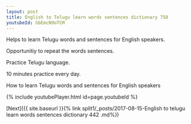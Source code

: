 ```yaml
---
layout: post
title: English to Telugu learn words sentences dictionary 758 
youtubeId: GbEmcN9oTCM
---
```

 
 
Helps to learn Telugu words and sentences for English speakers.

Opportunitiy to repeat the words sentences. 

Practice Telugu language. 
 
10 minutes practice every day. 
 
How to learn Telugu words and sentences for English speakers 
 
{% include youtubePlayer.html id=page.youtubeId %}
 
 
[Next]({{ site.baseurl }}{% link  split1/_posts/2017-08-15-English to telugu learn words sentences dictionary 442 .md%})
 
